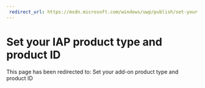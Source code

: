 ```yaml
---
 redirect_url: https://msdn.microsoft.com/windows/uwp/publish/set-your-add-on-product-id
---
```


# Set your IAP product type and product ID

This page has been redirected to: Set your add-on product type and product ID
